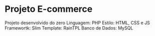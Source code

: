 # Projeto E-commerce

Projeto desenvolvido do zero
Linguagem: PHP
Estilo: HTML, CSS e JS
Framewortk: Slim
Template: RainTPL
Banco de Dados: MySQL
